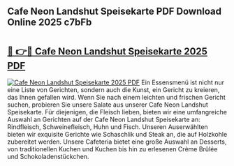 ## Cafe Neon Landshut Speisekarte PDF Download Online 2025 c7bFb

# <h2><a href="http://gc7mmhy.nevu.top/?p=Cafe+Neon+Landshut+Speisekarte">🔗 👉🔴 Cafe Neon Landshut Speisekarte 2025 PDF</a></h2>

[![Cafe Neon Landshut Speisekarte 2025 PDF](https://i.imgur.com/dBaPXMq.png)](http://gc7mmhy.nevu.top/?p=Cafe+Neon+Landshut+Speisekarte)
Ein Essensmenü ist nicht nur eine Liste von Gerichten, sondern auch die Kunst, ein Gericht zu kreieren, das Ihnen gefallen wird. Wenn Sie nach einem leichten und frischen Gericht suchen, probieren Sie unsere Salate aus unserer Cafe Neon Landshut Speisekarte. Für diejenigen, die Fleisch lieben, bieten wir eine umfangreiche Auswahl an Gerichten auf der Cafe Neon Landshut Speisekarte an: Rindfleisch, Schweinefleisch, Huhn und Fisch. Unseren Auserwählten bieten wir exquisite Gerichte wie Schaschlik und Steak an, die auf Holzkohle zubereitet werden. Unsere Cafeteria bietet eine große Auswahl an Desserts, von traditionellen Kuchen und Kuchen bis hin zu erlesenen Crème Brûlée und Schokoladenstückchen.
